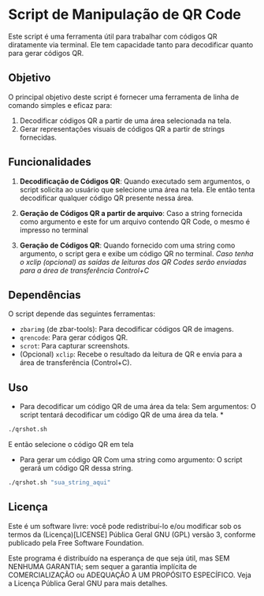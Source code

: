 # Script de Manipulação de QR Code

Este script é uma ferramenta útil para trabalhar com códigos QR diratamente via terminal. Ele tem capacidade tanto para decodificar quanto para gerar códigos QR.

## Objetivo

O principal objetivo deste script é fornecer uma ferramenta de linha de comando simples e eficaz para:
1. Decodificar códigos QR a partir de uma área selecionada na tela.
2. Gerar representações visuais de códigos QR a partir de strings fornecidas.

## Funcionalidades

1. **Decodificação de Códigos QR**: Quando executado sem argumentos, o script solicita ao usuário que selecione uma área na tela. Ele então tenta decodificar qualquer código QR presente nessa área.

2. **Geração de Códigos QR a partir de arquivo**: Caso a string fornecida como argumento e este for um arquivo contendo QR Code, o mesmo é impresso no terminal
   
3. **Geração de Códigos QR**: Quando fornecido com uma string como argumento, o script gera e exibe um código QR no terminal.
_Caso tenha o xclip (opcional) as saídas de leituras dos QR Codes serão enviadas para a área de transferência Control+C_
## Dependências

O script depende das seguintes ferramentas:
- `zbarimg` (de zbar-tools): Para decodificar códigos QR de imagens.
- `qrencode`: Para gerar códigos QR.
- `scrot`: Para capturar screenshots.
- (Opcional) `xclip`: Recebe o resultado da leitura de QR e envia para a área de transferência (Control+C).

## Uso
- Para decodificar um código QR de uma área da tela:
Sem argumentos: O script tentará decodificar um código QR de uma área da tela. *

```bash
./qrshot.sh
```
E então selecione o código QR em tela

- Para gerar um código QR
Com uma string como argumento: O script gerará um código QR dessa string.

```bash
./qrshot.sh "sua_string_aqui"
```

## Licença

Este é um software livre: você pode redistribuí-lo e/ou modificar sob os termos da (Licença)[LICENSE] Pública Geral GNU (GPL) versão 3, conforme publicado pela Free Software Foundation.

Este programa é distribuído na esperança de que seja útil, mas SEM NENHUMA GARANTIA; sem sequer a garantia implícita de COMERCIALIZAÇÃO ou ADEQUAÇÃO A UM PROPÓSITO ESPECÍFICO. Veja a Licença Pública Geral GNU para mais detalhes.
